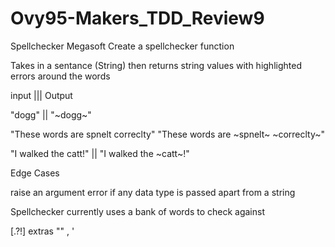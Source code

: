 # Ovy95-Makers_TDD_Review9

Spellchecker 
Megasoft
Create a spellchecker function

Takes in a sentance (String) then returns string values with highlighted errors around the words 


  input                                   |||                   Output 
  <!--  1st  -->
  "dogg"         || "~dogg~"
<!-- 2nd  -->

"These words are spnelt correclty"              "These words are ~spnelt~ ~correclty~"

<!-- 3rd  -->
"I walked the catt!" ||  "I walked the ~catt~!"

Edge Cases 

raise an argument  error if any data type is passed apart from a string 

Spellchecker currently uses a bank of words to check against 

[.?!]
extras "" , '